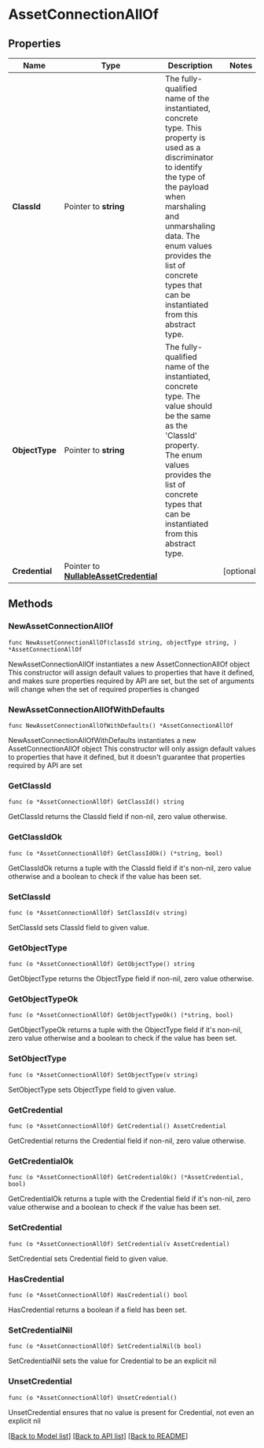 # AssetConnectionAllOf

## Properties

Name | Type | Description | Notes
------------ | ------------- | ------------- | -------------
**ClassId** | Pointer to **string** | The fully-qualified name of the instantiated, concrete type. This property is used as a discriminator to identify the type of the payload when marshaling and unmarshaling data. The enum values provides the list of concrete types that can be instantiated from this abstract type. | 
**ObjectType** | Pointer to **string** | The fully-qualified name of the instantiated, concrete type. The value should be the same as the &#39;ClassId&#39; property. The enum values provides the list of concrete types that can be instantiated from this abstract type. | 
**Credential** | Pointer to [**NullableAssetCredential**](asset.Credential.md) |  | [optional] 

## Methods

### NewAssetConnectionAllOf

`func NewAssetConnectionAllOf(classId string, objectType string, ) *AssetConnectionAllOf`

NewAssetConnectionAllOf instantiates a new AssetConnectionAllOf object
This constructor will assign default values to properties that have it defined,
and makes sure properties required by API are set, but the set of arguments
will change when the set of required properties is changed

### NewAssetConnectionAllOfWithDefaults

`func NewAssetConnectionAllOfWithDefaults() *AssetConnectionAllOf`

NewAssetConnectionAllOfWithDefaults instantiates a new AssetConnectionAllOf object
This constructor will only assign default values to properties that have it defined,
but it doesn't guarantee that properties required by API are set

### GetClassId

`func (o *AssetConnectionAllOf) GetClassId() string`

GetClassId returns the ClassId field if non-nil, zero value otherwise.

### GetClassIdOk

`func (o *AssetConnectionAllOf) GetClassIdOk() (*string, bool)`

GetClassIdOk returns a tuple with the ClassId field if it's non-nil, zero value otherwise
and a boolean to check if the value has been set.

### SetClassId

`func (o *AssetConnectionAllOf) SetClassId(v string)`

SetClassId sets ClassId field to given value.


### GetObjectType

`func (o *AssetConnectionAllOf) GetObjectType() string`

GetObjectType returns the ObjectType field if non-nil, zero value otherwise.

### GetObjectTypeOk

`func (o *AssetConnectionAllOf) GetObjectTypeOk() (*string, bool)`

GetObjectTypeOk returns a tuple with the ObjectType field if it's non-nil, zero value otherwise
and a boolean to check if the value has been set.

### SetObjectType

`func (o *AssetConnectionAllOf) SetObjectType(v string)`

SetObjectType sets ObjectType field to given value.


### GetCredential

`func (o *AssetConnectionAllOf) GetCredential() AssetCredential`

GetCredential returns the Credential field if non-nil, zero value otherwise.

### GetCredentialOk

`func (o *AssetConnectionAllOf) GetCredentialOk() (*AssetCredential, bool)`

GetCredentialOk returns a tuple with the Credential field if it's non-nil, zero value otherwise
and a boolean to check if the value has been set.

### SetCredential

`func (o *AssetConnectionAllOf) SetCredential(v AssetCredential)`

SetCredential sets Credential field to given value.

### HasCredential

`func (o *AssetConnectionAllOf) HasCredential() bool`

HasCredential returns a boolean if a field has been set.

### SetCredentialNil

`func (o *AssetConnectionAllOf) SetCredentialNil(b bool)`

 SetCredentialNil sets the value for Credential to be an explicit nil

### UnsetCredential
`func (o *AssetConnectionAllOf) UnsetCredential()`

UnsetCredential ensures that no value is present for Credential, not even an explicit nil

[[Back to Model list]](../README.md#documentation-for-models) [[Back to API list]](../README.md#documentation-for-api-endpoints) [[Back to README]](../README.md)


